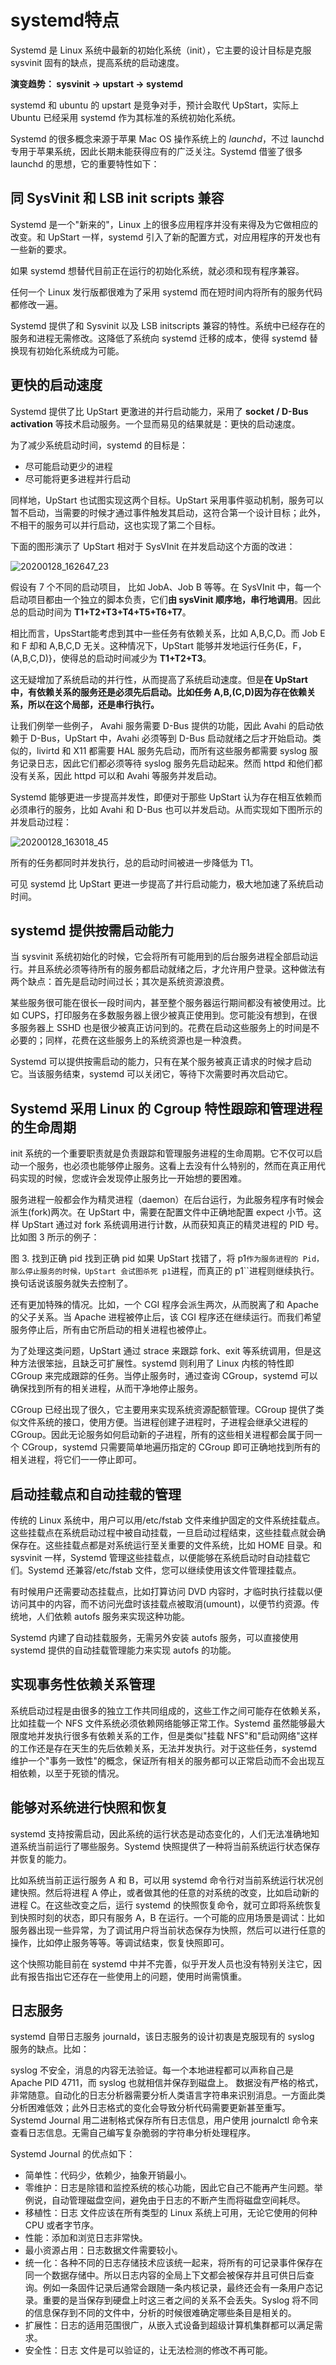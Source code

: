 # systemd特点

Systemd 是 Linux 系统中最新的初始化系统（init），它主要的设计目标是克服 sysvinit 固有的缺点，提高系统的启动速度。

**演变趋势： sysvinit -> upstart -> systemd**

systemd 和 ubuntu 的 upstart 是竞争对手，预计会取代 UpStart，实际上 Ubuntu 已经采用 systemd 作为其标准的系统初始化系统。

Systemd 的很多概念来源于苹果 Mac OS 操作系统上的 *launchd*，不过 launchd 专用于苹果系统，因此长期未能获得应有的广泛关注。Systemd 借鉴了很多 launchd 的思想，它的重要特性如下：

## 同 SysVinit 和 LSB init scripts 兼容

Systemd 是一个"新来的"，Linux 上的很多应用程序并没有来得及为它做相应的改变。和 UpStart 一样，systemd 引入了新的配置方式，对应用程序的开发也有一些新的要求。

如果 systemd 想替代目前正在运行的初始化系统，就必须和现有程序兼容。

任何一个 Linux 发行版都很难为了采用 systemd 而在短时间内将所有的服务代码都修改一遍。

Systemd 提供了和 Sysvinit 以及 LSB initscripts 兼容的特性。系统中已经存在的服务和进程无需修改。这降低了系统向 systemd 迁移的成本，使得 systemd 替换现有初始化系统成为可能。

## 更快的启动速度

Systemd 提供了比 UpStart 更激进的并行启动能力，采用了 **socket / D-Bus activation** 等技术启动服务。一个显而易见的结果就是：更快的启动速度。

为了减少系统启动时间，systemd 的目标是：

* 尽可能启动更少的进程
* 尽可能将更多进程并行启动

同样地，UpStart 也试图实现这两个目标。UpStart 采用事件驱动机制，服务可以暂不启动，当需要的时候才通过事件触发其启动，这符合第一个设计目标；此外，不相干的服务可以并行启动，这也实现了第二个目标。

下面的图形演示了 UpStart 相对于 SysVInit 在并发启动这个方面的改进：

![20200128_162647_23](image/20200128_162647_23.png)

假设有 7 个不同的启动项目， 比如 JobA、Job B 等等。在 SysVInit 中，每一个启动项目都由一个独立的脚本负责，它们**由 sysVinit 顺序地，串行地调用**。因此总的启动时间为 **T1+T2+T3+T4+T5+T6+T7**。

相比而言，UpsStart能考虑到其中一些任务有依赖关系，比如 A,B,C,D。而 Job E 和 F 却和 A,B,C,D 无关。这种情况下，UpStart 能够并发地运行任务{E，F，(A,B,C,D)}，使得总的启动时间减少为 **T1+T2+T3**。

这无疑增加了系统启动的并行性，从而提高了系统启动速度。但是**在 UpStart 中，有依赖关系的服务还是必须先后启动。比如任务 A,B,(C,D)因为存在依赖关系，所以在这个局部，还是串行执行。**

让我们例举一些例子， Avahi 服务需要 D-Bus 提供的功能，因此 Avahi 的启动依赖于 D-Bus，UpStart 中，Avahi 必须等到 D-Bus 启动就绪之后才开始启动。类似的，livirtd 和 X11 都需要 HAL 服务先启动，而所有这些服务都需要 syslog 服务记录日志，因此它们都必须等待 syslog 服务先启动起来。然而 httpd 和他们都没有关系，因此 httpd 可以和 Avahi 等服务并发启动。

Systemd 能够更进一步提高并发性，即便对于那些 UpStart 认为存在相互依赖而必须串行的服务，比如 Avahi 和 D-Bus 也可以并发启动。从而实现如下图所示的并发启动过程：

![20200128_163018_45](image/20200128_163018_45.png)

所有的任务都同时并发执行，总的启动时间被进一步降低为 T1。

可见 systemd 比 UpStart 更进一步提高了并行启动能力，极大地加速了系统启动时间。

## systemd 提供按需启动能力

当 sysvinit 系统初始化的时候，它会将所有可能用到的后台服务进程全部启动运行。并且系统必须等待所有的服务都启动就绪之后，才允许用户登录。这种做法有两个缺点：首先是启动时间过长；其次是系统资源浪费。

某些服务很可能在很长一段时间内，甚至整个服务器运行期间都没有被使用过。比如 CUPS，打印服务在多数服务器上很少被真正使用到。您可能没有想到，在很多服务器上 SSHD 也是很少被真正访问到的。花费在启动这些服务上的时间是不必要的；同样，花费在这些服务上的系统资源也是一种浪费。

Systemd 可以提供按需启动的能力，只有在某个服务被真正请求的时候才启动它。当该服务结束，systemd 可以关闭它，等待下次需要时再次启动它。

## Systemd 采用 Linux 的 Cgroup 特性跟踪和管理进程的生命周期

init 系统的一个重要职责就是负责跟踪和管理服务进程的生命周期。它不仅可以启动一个服务，也必须也能够停止服务。这看上去没有什么特别的，然而在真正用代码实现的时候，您或许会发现停止服务比一开始想的要困难。

服务进程一般都会作为精灵进程（daemon）在后台运行，为此服务程序有时候会派生(fork)两次。在 UpStart 中，需要在配置文件中正确地配置 expect 小节。这样 UpStart 通过对 fork 系统调用进行计数，从而获知真正的精灵进程的 PID 号。比如图 3 所示的例子：

图 3. 找到正确 pid
找到正确 pid
如果 UpStart 找错了，将 p1`作为服务进程的 Pid，那么停止服务的时候，UpStart 会试图杀死 p1`进程，而真正的 p1``进程则继续执行。换句话说该服务就失去控制了。

还有更加特殊的情况。比如，一个 CGI 程序会派生两次，从而脱离了和 Apache 的父子关系。当 Apache 进程被停止后，该 CGI 程序还在继续运行。而我们希望服务停止后，所有由它所启动的相关进程也被停止。

为了处理这类问题，UpStart 通过 strace 来跟踪 fork、exit 等系统调用，但是这种方法很笨拙，且缺乏可扩展性。systemd 则利用了 Linux 内核的特性即 CGroup 来完成跟踪的任务。当停止服务时，通过查询 CGroup，systemd 可以确保找到所有的相关进程，从而干净地停止服务。

CGroup 已经出现了很久，它主要用来实现系统资源配额管理。CGroup 提供了类似文件系统的接口，使用方便。当进程创建子进程时，子进程会继承父进程的 CGroup。因此无论服务如何启动新的子进程，所有的这些相关进程都会属于同一个 CGroup，systemd 只需要简单地遍历指定的 CGroup 即可正确地找到所有的相关进程，将它们一一停止即可。

## 启动挂载点和自动挂载的管理

传统的 Linux 系统中，用户可以用/etc/fstab 文件来维护固定的文件系统挂载点。这些挂载点在系统启动过程中被自动挂载，一旦启动过程结束，这些挂载点就会确保存在。这些挂载点都是对系统运行至关重要的文件系统，比如 HOME 目录。和 sysvinit 一样，Systemd 管理这些挂载点，以便能够在系统启动时自动挂载它们。Systemd 还兼容/etc/fstab 文件，您可以继续使用该文件管理挂载点。

有时候用户还需要动态挂载点，比如打算访问 DVD 内容时，才临时执行挂载以便访问其中的内容，而不访问光盘时该挂载点被取消(umount)，以便节约资源。传统地，人们依赖 autofs 服务来实现这种功能。

Systemd 内建了自动挂载服务，无需另外安装 autofs 服务，可以直接使用 systemd 提供的自动挂载管理能力来实现 autofs 的功能。

## 实现事务性依赖关系管理

系统启动过程是由很多的独立工作共同组成的，这些工作之间可能存在依赖关系，比如挂载一个 NFS 文件系统必须依赖网络能够正常工作。Systemd 虽然能够最大限度地并发执行很多有依赖关系的工作，但是类似"挂载 NFS"和"启动网络"这样的工作还是存在天生的先后依赖关系，无法并发执行。对于这些任务，systemd 维护一个"事务一致性"的概念，保证所有相关的服务都可以正常启动而不会出现互相依赖，以至于死锁的情况。

## 能够对系统进行快照和恢复

systemd 支持按需启动，因此系统的运行状态是动态变化的，人们无法准确地知道系统当前运行了哪些服务。Systemd 快照提供了一种将当前系统运行状态保存并恢复的能力。

比如系统当前正运行服务 A 和 B，可以用 systemd 命令行对当前系统运行状况创建快照。然后将进程 A 停止，或者做其他的任意的对系统的改变，比如启动新的进程 C。在这些改变之后，运行 systemd 的快照恢复命令，就可立即将系统恢复到快照时刻的状态，即只有服务 A，B 在运行。一个可能的应用场景是调试：比如服务器出现一些异常，为了调试用户将当前状态保存为快照，然后可以进行任意的操作，比如停止服务等等。等调试结束，恢复快照即可。

这个快照功能目前在 systemd 中并不完善，似乎开发人员也没有特别关注它，因此有报告指出它还存在一些使用上的问题，使用时尚需慎重。

## 日志服务

systemd 自带日志服务 journald，该日志服务的设计初衷是克服现有的 syslog 服务的缺点。比如：

syslog 不安全，消息的内容无法验证。每一个本地进程都可以声称自己是 Apache PID 4711，而 syslog 也就相信并保存到磁盘上。
数据没有严格的格式，非常随意。自动化的日志分析器需要分析人类语言字符串来识别消息。一方面此类分析困难低效；此外日志格式的变化会导致分析代码需要更新甚至重写。
Systemd Journal 用二进制格式保存所有日志信息，用户使用 journalctl 命令来查看日志信息。无需自己编写复杂脆弱的字符串分析处理程序。


Systemd Journal 的优点如下：

* 简单性：代码少，依赖少，抽象开销最小。
* 零维护：日志是除错和监控系统的核心功能，因此它自己不能再产生问题。举例说，自动管理磁盘空间，避免由于日志的不断产生而将磁盘空间耗尽。
* 移植性：日志 文件应该在所有类型的 Linux 系统上可用，无论它使用的何种 CPU 或者字节序。
* 性能：添加和浏览日志非常快。
* 最小资源占用：日志数据文件需要较小。
* 统一化：各种不同的日志存储技术应该统一起来，将所有的可记录事件保存在同一个数据存储中。所以日志内容的全局上下文都会被保存并且可供日后查询。例如一条固件记录后通常会跟随一条内核记录，最终还会有一条用户态记录。重要的是当保存到硬盘上时这三者之间的关系不会丢失。Syslog 将不同的信息保存到不同的文件中，分析的时候很难确定哪些条目是相关的。
* 扩展性：日志的适用范围很广，从嵌入式设备到超级计算机集群都可以满足需求。
* 安全性：日志 文件是可以验证的，让无法检测的修改不再可能。
